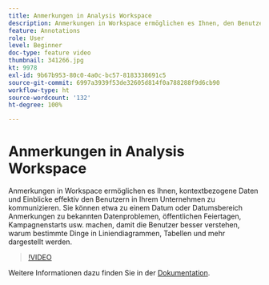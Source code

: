 ```yaml
---
title: Anmerkungen in Analysis Workspace
description: Anmerkungen in Workspace ermöglichen es Ihnen, den Benutzern in Ihrem Unternehmen kontextbezogene Daten und Einblicke effektiv zu kommunizieren. Sie können etwa zu einem Datum oder Datumsbereich Anmerkungen zu bekannten Datenproblemen, öffentlichen Feiertagen, Kampagnenstarts usw. machen, damit die Benutzer besser verstehen, warum bestimmte Dinge in Liniendiagrammen, Tabellen und mehr dargestellt werden.
feature: Annotations
role: User
level: Beginner
doc-type: feature video
thumbnail: 341266.jpg
kt: 9978
exl-id: 9b67b953-80c0-4a0c-bc57-8183338691c5
source-git-commit: 6997a3939f53de32605d814f0a788288f9d6cb90
workflow-type: ht
source-wordcount: '132'
ht-degree: 100%

---
```


# Anmerkungen in Analysis Workspace

Anmerkungen in Workspace ermöglichen es Ihnen, kontextbezogene Daten und Einblicke effektiv den Benutzern in Ihrem Unternehmen zu kommunizieren. Sie können etwa zu einem Datum oder Datumsbereich Anmerkungen zu bekannten Datenproblemen, öffentlichen Feiertagen, Kampagnenstarts usw. machen, damit die Benutzer besser verstehen, warum bestimmte Dinge in Liniendiagrammen, Tabellen und mehr dargestellt werden.

>[!VIDEO](https://video.tv.adobe.com/v/341266/?quality=12&learn=on)

Weitere Informationen dazu finden Sie in der [Dokumentation](https://experienceleague.adobe.com/docs/analytics/analyze/analysis-workspace/components/annotations/overview.html?lang=de).
